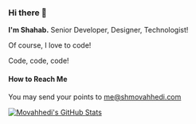 ### Hi there 👋
**I'm Shahab.** Senior Developer, Designer, Technologist!

Of course, I love to code!

Code, code, code!

#### How to Reach Me
You may send your points to [me@shmovahhedi.com](mailto:me@shmovahhedi.com)

[![Movahhedi's GitHub Stats](https://github-readme-stats.vercel.app/api?username=movahhedi&show_icons=true&title_color=fff&icon_color=007fff&text_color=9f9f9f&bg_color=0D1117)](https://github.com/movahhedi)


<!--
**movahhedi/movahhedi** is a ✨ _special_ ✨ repository because its `README.md` (this file) appears on your GitHub profile.

Here are some ideas to get you started:

- 🔭 I’m currently working on ...
- 🌱 I’m currently learning ...
- 👯 I’m looking to collaborate on ...
- 🤔 I’m looking for help with ...
- 💬 Ask me about ...
- 📫 How to reach me: ...
- 😄 Pronouns: ...
- ⚡ Fun fact: ...
-->
